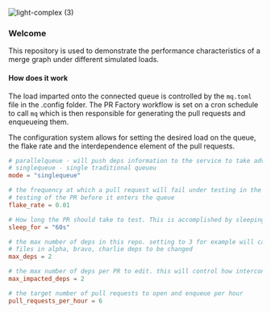 ![light-complex (3)](https://github.com/trunk-io/mergequeue/assets/1265982/ded3489b-eef7-482f-b94f-0d944c1d93ce)

### Welcome

This repository is used to demonstrate the performance characteristics of a merge graph under
different simulated loads.

#### How does it work

The load imparted onto the connected queue is controlled by the `mq.toml` file in the .config
folder. The PR Factory workflow is set on a cron schedule to call `mq` which is then responsible for
generating the pull requests and enqueueing them.

The configuration system allows for setting the desired load on the queue, the flake rate and the
interdependence element of the pull requests.

```toml
# parallelqueue - will push deps information to the service to take advantage of trunk merge dynamic parallel queues
# singlequeue - single traditional queueu
mode = "singlequeue"

# the frequency at which a pull request will fail under testing in the merge queue. flake_rate will not affect
# testing of the PR before it enters the queue
flake_rate = 0.01

# How long the PR should take to test. This is accomplished by sleeping
sleep_for = "60s"

# the max number of deps in this repo. setting to 3 for example will cause
# files in alpha, bravo, charlie deps to be changed
max_deps = 2

# the max number of deps per PR to edit. this will control how interconnected prs
max_impacted_deps = 2

# the target number of pull requests to open and enqueue per hour
pull_requests_per_hour = 6
```
